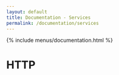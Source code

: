 ```yaml
---
layout: default
title: Documentation - Services
permalink: /documentation/services
---
```


{% include menus/documentation.html %}

# HTTP
